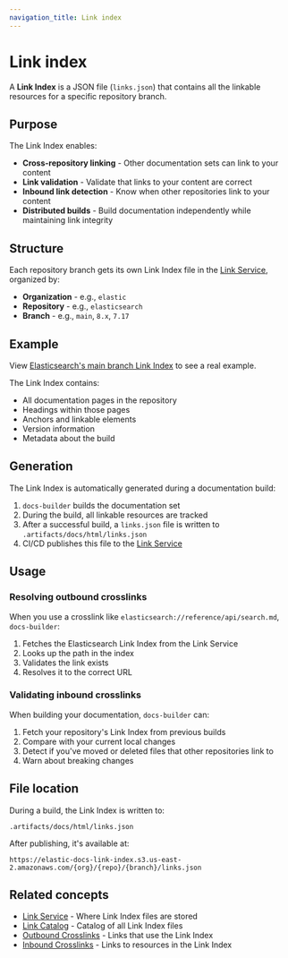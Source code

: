 ```yaml
---
navigation_title: Link index
---
```


# Link index

A **Link Index** is a JSON file (`links.json`) that contains all the linkable resources for a specific repository branch.

## Purpose

The Link Index enables:

* **Cross-repository linking** - Other documentation sets can link to your content
* **Link validation** - Validate that links to your content are correct
* **Inbound link detection** - Know when other repositories link to your content
* **Distributed builds** - Build documentation independently while maintaining link integrity

## Structure

Each repository branch gets its own Link Index file in the [Link Service](link-service.md), organized by:

* **Organization** - e.g., `elastic`
* **Repository** - e.g., `elasticsearch`
* **Branch** - e.g., `main`, `8.x`, `7.17`

## Example

View [Elasticsearch's main branch Link Index](https://elastic-docs-link-index.s3.us-east-2.amazonaws.com/elastic/elasticsearch/main/links.json) to see a real example.

The Link Index contains:

* All documentation pages in the repository
* Headings within those pages
* Anchors and linkable elements
* Version information
* Metadata about the build

## Generation

The Link Index is automatically generated during a documentation build:

1. `docs-builder` builds the documentation set
2. During the build, all linkable resources are tracked
3. After a successful build, a `links.json` file is written to `.artifacts/docs/html/links.json`
4. CI/CD publishes this file to the [Link Service](link-service.md)

## Usage

### Resolving outbound crosslinks

When you use a crosslink like `elasticsearch://reference/api/search.md`, `docs-builder`:

1. Fetches the Elasticsearch Link Index from the Link Service
2. Looks up the path in the index
3. Validates the link exists
4. Resolves it to the correct URL

### Validating inbound crosslinks

When building your documentation, `docs-builder` can:

1. Fetch your repository's Link Index from previous builds
2. Compare with your current local changes
3. Detect if you've moved or deleted files that other repositories link to
4. Warn about breaking changes

## File location

During a build, the Link Index is written to:

```
.artifacts/docs/html/links.json
```

After publishing, it's available at:

```
https://elastic-docs-link-index.s3.us-east-2.amazonaws.com/{org}/{repo}/{branch}/links.json
```

## Related concepts

* [Link Service](link-service.md) - Where Link Index files are stored
* [Link Catalog](link-catalog.md) - Catalog of all Link Index files
* [Outbound Crosslinks](outbound-crosslinks.md) - Links that use the Link Index
* [Inbound Crosslinks](inbound-crosslinks.md) - Links to resources in the Link Index
